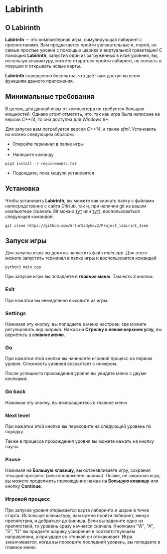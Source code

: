 # **Labirinth**

## О **Labirinth**

**Labirinth** -- это компьютерная игра, симулирующая лабиринт с препятствиями. Вам предлагается пройти увлекательные и, порой, не самые простые уровни с помощью шарика и виртуальной гравитации! С помощью **Labirinth**, запустив один из загруженных в игре уровней, 
вы, используя клавиатуру, можете стараться пройти лабиринт, не попасть в ловушки и открывать новые карты.

**Labirinth** совершенно бесплатна, что даёт вам доступ ко всем функциям данного приложения.

## Минимальные требования

В целом, для данной игры от компьютера не требуется больших мощностей. Однако стоит отметить, 
что, так как игра была написана на версии *С++14*, то она доступна для *Windows 8+*.

Для запуска вам потребуется версия *С++14*, 
а также *sfml*. Установить их можно следующим образом:

* Откройте терминал в папке игры
* 
* Напишите команду 

```
pip3 install -r requirements.txt
```
* Подождите, пока модули установятся

## Установка

Чтобы установить **Labirinth**, вы можете как скачать папку с файлами непосредственно с сайта *GitHub*, так и, при наличии git на вашем компьютере 
(скачать *Git* можно [тут](https://git-scm.com/downloads) или [тут](https://gitforwindows.org/)), воспользоваться следующей командой: 

```
git clone https://github.com/ArturSadykov2/Project_labirint_3sem
```
## Запуск игры
Для запуска игры вы должны запустить файл *main.cpp*. Для этого можете запустить терминал в папке игры и воспользоватся командой 
```
python3 main.cpp
```
При запуске игры вы попадаете в ***главное меню***. Там есть 3 кнопки:

### Exit

При нажатии вы немедленно выходите из игры.

### Settings

Нажимая эту кнопку, вы попадаете в меню настроек, где можете регулировать *вид шарика*. Нажав на **Стрелку в левом верхнем углу**, вы вернётесь в ***главное меню***.

### Go

При нажатии этой кнопки вы начинаете игровой процесс на первом уровне. Сложность уровней возрастает с номером.

После успешного прохождения уровня вы увидете меню с двумя кнопками:
### Go back

Нажимая эту кнопку, вы возвращаетесь в главное меню

### Next level

При нажатии этой кнопки вы переходите на следующий уровень по порядку.

Также в процессе прохождения уровня вы можете нажать на кнопку паузы.

### Pause

Нажимая на **Большую клавишу**, вы останавливаете игру, сохрания текущий прогресс (местоположение шарика). Позже, не закрывая игру, вы можете продолжить прохождение нажав на **Большую клавишу** или кнопку **Continue**.

### Игровой процесс

При запуске уровня открывается карта лабиринта и шарик в точке старта. Используя клавиатуру, вам нужно пройти лабиринт, минуя препятствия, и добраться до финиша. Если вы задените одно из препятствий, то уровень сразу начнется сначала. Кнопками "W", "A", "S", "D" вы придаете шарику ускорения в соответствующем направлении, а при ударе со стенкой он отскакивает. Игра заканчивается, когда вы проходите последний уровень, вы попадаете в главное меню.
